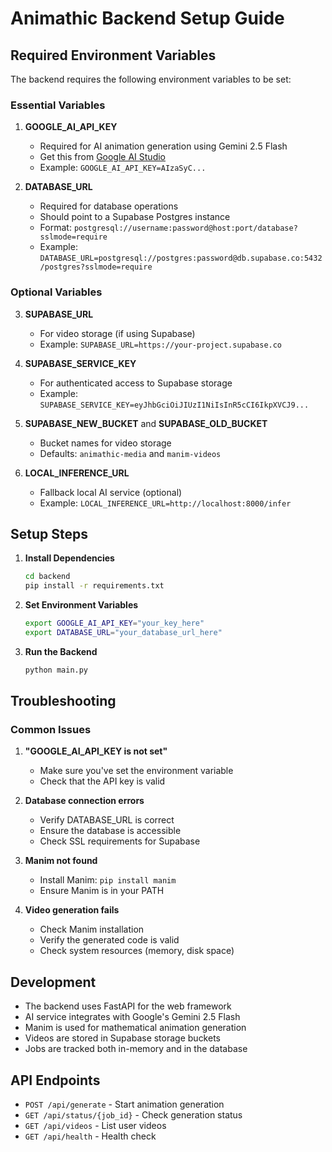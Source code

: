 # Animathic Backend Setup Guide

## Required Environment Variables

The backend requires the following environment variables to be set:

### Essential Variables

1. **GOOGLE_AI_API_KEY**

   - Required for AI animation generation using Gemini 2.5 Flash
   - Get this from [Google AI Studio](https://aistudio.google.com/)
   - Example: `GOOGLE_AI_API_KEY=AIzaSyC...`

2. **DATABASE_URL**
   - Required for database operations
   - Should point to a Supabase Postgres instance
   - Format: `postgresql://username:password@host:port/database?sslmode=require`
   - Example: `DATABASE_URL=postgresql://postgres:password@db.supabase.co:5432/postgres?sslmode=require`

### Optional Variables

3. **SUPABASE_URL**

   - For video storage (if using Supabase)
   - Example: `SUPABASE_URL=https://your-project.supabase.co`

4. **SUPABASE_SERVICE_KEY**

   - For authenticated access to Supabase storage
   - Example: `SUPABASE_SERVICE_KEY=eyJhbGciOiJIUzI1NiIsInR5cCI6IkpXVCJ9...`

5. **SUPABASE_NEW_BUCKET** and **SUPABASE_OLD_BUCKET**

   - Bucket names for video storage
   - Defaults: `animathic-media` and `manim-videos`

6. **LOCAL_INFERENCE_URL**
   - Fallback local AI service (optional)
   - Example: `LOCAL_INFERENCE_URL=http://localhost:8000/infer`

## Setup Steps

1. **Install Dependencies**

   ```bash
   cd backend
   pip install -r requirements.txt
   ```

2. **Set Environment Variables**

   ```bash
   export GOOGLE_AI_API_KEY="your_key_here"
   export DATABASE_URL="your_database_url_here"
   ```

3. **Run the Backend**
   ```bash
   python main.py
   ```

## Troubleshooting

### Common Issues

1. **"GOOGLE_AI_API_KEY is not set"**

   - Make sure you've set the environment variable
   - Check that the API key is valid

2. **Database connection errors**

   - Verify DATABASE_URL is correct
   - Ensure the database is accessible
   - Check SSL requirements for Supabase

3. **Manim not found**

   - Install Manim: `pip install manim`
   - Ensure Manim is in your PATH

4. **Video generation fails**
   - Check Manim installation
   - Verify the generated code is valid
   - Check system resources (memory, disk space)

## Development

- The backend uses FastAPI for the web framework
- AI service integrates with Google's Gemini 2.5 Flash
- Manim is used for mathematical animation generation
- Videos are stored in Supabase storage buckets
- Jobs are tracked both in-memory and in the database

## API Endpoints

- `POST /api/generate` - Start animation generation
- `GET /api/status/{job_id}` - Check generation status
- `GET /api/videos` - List user videos
- `GET /api/health` - Health check
